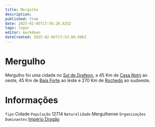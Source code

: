 ```yaml
---
title: Mergulho
description: 
published: true
date: 2025-02-05T17:56:28.825Z
tags: lugar
editor: markdown
dateCreated: 2025-02-05T17:53:08.686Z
---
```


# Mergulho
Mergulho foi uma cidade no [Sul de Drafeon](/lugares/plano-material/drafeon/sul-de-drafeon), a 45 Km de [Casa Notri](/lugares/plano-material/drafeon/sul-de-drafeon/casa-notri) ao oeste, 45 Km de [Baía Forte](/lugares/plano-material/drafeon/sul-de-drafeon/baia-forte) ao leste e 270 Km de [Rochedo](/lugares/plano-material/drafeon/sul-de-drafeon/rochedo) ao sudoeste.

# Informações
`Tipo` Cidade 
`População` 12714
`Naturalidade` Mergulhense
`Organizações Dominantes` [Império Dragão](/faccoes/nacoes/imperio-dragao#imperio-dragao) 